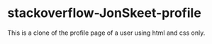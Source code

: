 # stackoverflow-JonSkeet-profile
This is a clone of the profile page of a user using html and css only.
